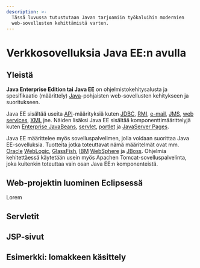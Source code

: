 ```yaml
---
description: >-
  Tässä luvussa tutustutaan Javan tarjoamiin työkaluihin modernien
  web-sovellusten kehittämistä varten.
---
```


# Verkkosovelluksia Java EE:n avulla

## **Yleistä**

**Java Enterprise Edition tai Java EE** on ohjelmistokehitysalusta ja spesifikaatio \(määrittely\) [Java](https://fi.wikipedia.org/wiki/Java)-pohjaisten web-sovellusten kehitykseen ja suoritukseen. 

Java EE sisältää useita [API](https://fi.wikipedia.org/wiki/API)-määrityksiä kuten [JDBC](https://fi.wikipedia.org/wiki/Java_Database_Connectivity), [RMI](https://fi.wikipedia.org/w/index.php?title=RMI&action=edit&redlink=1), [e-mail](https://fi.wikipedia.org/wiki/E-mail), [JMS](https://fi.wikipedia.org/w/index.php?title=Java_Message_Service&action=edit&redlink=1), [web services](https://fi.wikipedia.org/wiki/Web_services), [XML](https://fi.wikipedia.org/wiki/XML) jne. Näiden lisäksi Java EE sisältää komponenttimäärittelyjä kuten [Enterprise JavaBeans](https://fi.wikipedia.org/w/index.php?title=Enterprise_JavaBeans&action=edit&redlink=1), [servlet](https://fi.wikipedia.org/w/index.php?title=Servlet&action=edit&redlink=1), [portlet](https://fi.wikipedia.org/w/index.php?title=Java_Portlet&action=edit&redlink=1) ja [JavaServer Pages](https://fi.wikipedia.org/wiki/JavaServer_Pages).

Java EE määrittelee myös sovelluspalvelimen, jolla voidaan suorittaa Java EE-sovelluksia. Tuotteita jotka toteuttavat nämä määritelmät ovat mm. [Oracle](https://fi.wikipedia.org/wiki/Oracle) [WebLogic](https://fi.wikipedia.org/w/index.php?title=WebLogic&action=edit&redlink=1), [GlassFish](https://fi.wikipedia.org/w/index.php?title=GlassFish&action=edit&redlink=1), [IBM](https://fi.wikipedia.org/wiki/IBM) [WebSphere](https://fi.wikipedia.org/w/index.php?title=WebSphere&action=edit&redlink=1) ja [JBoss](https://fi.wikipedia.org/wiki/JBoss). Ohjelmia kehitettäessä käytetään usein myös Apachen Tomcat-sovelluspalvelinta, joka kuitenkin toteuttaa vain osan Java EE:n komponenteistä.

## Web-projektin luominen Eclipsessä

Lorem

## Servletit 

## JSP-sivut

## Esimerkki: lomakkeen käsittely



